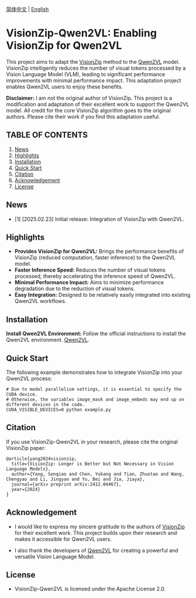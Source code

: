 [简体中文](./README-zh.md) | [English](./README.md)

# VisionZip-Qwen2VL: Enabling VisionZip for Qwen2VL

This project aims to adapt the [VisionZip](https://github.com/dvlab-research/VisionZip) method to the [Qwen2VL](https://github.com/QwenLM/Qwen2.5-VL) model. VisionZip intelligently reduces the number of visual tokens processed by a Vision Language Model (VLM), leading to significant performance improvements with minimal performance impact.  This adaptation project enables Qwen2VL users to enjoy these benefits.

**Disclaimer:** I am not the original author of VisionZip. This project is a modification and adaptation of their excellent work to support the Qwen2VL model. All credit for the core VisionZip algorithm goes to the original authors.  Please cite their work if you find this adaptation useful.

## TABLE OF CONTENTS
1. [News](#news)
2. [Highlights](#highlights)
3. [Installation](#installation)
4. [Quick Start](#quick-start)
5. [Citation](#citation)
6. [Acknowledgement](#acknowledgement)
7. [License](#license)

## News
- [1] [2025.02.23] Initial release: Integration of VisionZip with Qwen2VL.

## Highlights

- **Provides VisionZip for Qwen2VL:** Brings the performance benefits of VisionZip (reduced computation, faster inference) to the Qwen2VL model.
- **Faster Inference Speed:** Reduces the number of visual tokens processed, thereby accelerating the inference speed of Qwen2VL.
- **Minimal Performance Impact:** Aims to minimize performance degradation due to the reduction of visual tokens.
- **Easy Integration:** Designed to be relatively easily integrated into existing Qwen2VL workflows.

## Installation

**Install Qwen2VL Environment:**  Follow the official instructions to install the Qwen2VL environment.
    [Qwen2VL](https://github.com/QwenLM/Qwen2.5-VL?tab=readme-ov-file#quickstart).

## Quick Start

The following example demonstrates how to integrate VisionZip into your Qwen2VL process:

```
# Due to model parallelism settings, it is essential to specify the CUDA device.
# Otherwise, the variables image_mask and image_embeds may end up on different devices in the code.
CUDA_VISIBLE_DEVICES=0 python example.py
```

## Citation

If you use VisionZip-Qwen2VL in your research, please cite the original VisionZip paper:

```
@article{yang2024visionzip,
  title={VisionZip: Longer is Better but Not Necessary in Vision Language Models},
  author={Yang, Senqiao and Chen, Yukang and Tian, Zhuotao and Wang, Chengyao and Li, Jingyao and Yu, Bei and Jia, Jiaya},
  journal={arXiv preprint arXiv:2412.04467},
  year={2024}
}
```

## Acknowledgement

- I would like to express my sincere gratitude to the authors of [VisionZip](https://github.com/dvlab-research/VisionZip) for their excellent work. This project builds upon their research and makes it accessible for Qwen2VL users.

- I also thank the developers of [Qwen2VL](https://qwen.modelscope.cn/) for creating a powerful and versatile Vision Language Model.

## License

- VisionZip-Qwen2VL is licensed under the Apache License 2.0.
```
